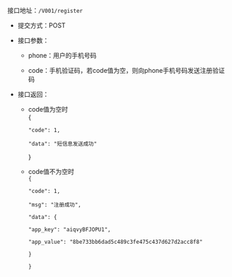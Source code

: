 接口地址：`/V001/register`

* 提交方式：POST
* 接口参数：

  * phone：用户的手机号码

  * code：手机验证码，若code值为空，则向phone手机号码发送注册验证码

* 接口返回：

  * code值为空时  
    {

    ```
    "code": 1,

    "data": "短信息发送成功"
    ```

    }

  * code值不为空时  
    `{`

    `"code": 1,`

    `"msg": "注册成功",`

    `"data": {`

    `"app_key": "aiqvyBFJOPU1",`

    `"app_value": "8be733bb6dad5c489c3fe475c437d627d2acc8f8"`

    `}`

    `}`



